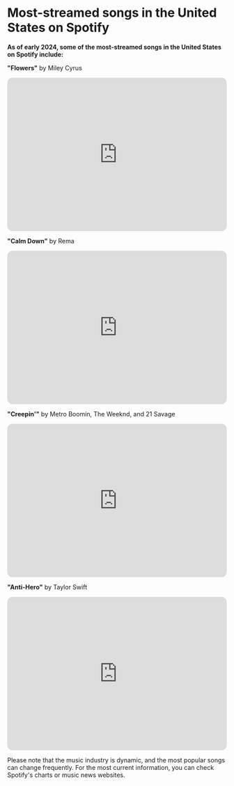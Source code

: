 # **Most-streamed songs in the United States on Spotify**

**As of early 2024, some of the most-streamed songs in the United States on Spotify include:**

**"Flowers"** by Miley Cyrus

<iframe style="border-radius:12px" src="https://open.spotify.com/embed/track/7DSAEUvxU8FajXtRloy8M0?utm_source=generator" width="100%" height="352" frameBorder="0" allowfullscreen="" allow="autoplay; clipboard-write; encrypted-media; fullscreen; picture-in-picture" loading="lazy"></iframe>

**"Calm Down"** by Rema

<iframe style="border-radius:12px" src="https://open.spotify.com/embed/track/0WtM2NBVQNNJLh6scP13H8?utm_source=generator" width="100%" height="352" frameBorder="0" allowfullscreen="" allow="autoplay; clipboard-write; encrypted-media; fullscreen; picture-in-picture" loading="lazy"></iframe>

**"Creepin'"** by Metro Boomin, The Weeknd, and 21 Savage

<iframe style="border-radius:12px" src="https://open.spotify.com/embed/track/2dHHgzDwk4BJdRwy9uXhTO?utm_source=generator" width="100%" height="352" frameBorder="0" allowfullscreen="" allow="autoplay; clipboard-write; encrypted-media; fullscreen; picture-in-picture" loading="lazy"></iframe>

**"Anti-Hero"** by Taylor Swift

<iframe style="border-radius:12px" src="https://open.spotify.com/embed/track/0V3wPSX9ygBnCm8psDIegu?utm_source=generator" width="100%" height="352" frameBorder="0" allowfullscreen="" allow="autoplay; clipboard-write; encrypted-media; fullscreen; picture-in-picture" loading="lazy"></iframe>

Please note that the music industry is dynamic, and the most popular songs can change frequently. For the most current information, you can check Spotify's charts or music news websites.








